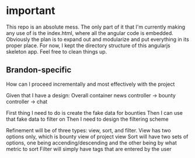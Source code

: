 # important

This repo is an absolute mess. The only part of it that I'm currently making any use of is the index.html, where all the angular code
is embedded. Obviously the plan is to expand out and modularize and put everything in its proper place. For now, I kept the directory
structure of this angularjs skeleton app. Feel free to clean things up.

## Brandon-specific

How can I proceed incrementally and most effectively with the project

Given that I have a design:
    Overall container
        news controller -> bounty controller -> chat

First thing I need to do is create the fake data for bounties
Then I can use that fake data to filter on
Then I need to design the filtering scheme


Refinement will be of three types: view, sort, and filter.
View has two options only, which is bounty view of project view
Sort will have two sets of options, one being accending/descending and the other being by what metric to sort
Filter will simply have tags that are entered by the user

